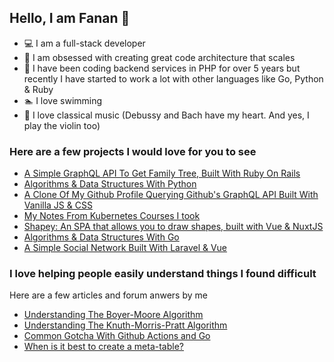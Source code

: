 ## Hello, I am Fanan  :wave:
-  :computer: I am a full-stack developer
-  :triangular_ruler: I am obsessed with creating great code architecture that scales
- :elephant: I have been coding backend services in PHP for over 5 years but recently I have started to work a lot with other languages like Go, Python & Ruby
-  :swimmer: I love swimming
-  :violin: I love classical music (Debussy and Bach have my heart. And yes, I play the violin too)

### Here are a few projects I would love for you to see

- [A Simple GraphQL API To Get Family Tree, Built With Ruby On Rails](https://github.com/the-fanan/ruby-practice)
- [Algorithms & Data Structures With Python](https://github.com/the-fanan/python-algorithms-practice)
- [A Clone Of My Github Profile Querying Github's GraphQL API Built With Vanilla JS & CSS](https://github.com/the-fanan/github-profile-clone)
- [My Notes From Kubernetes Courses I took](https://github.com/the-fanan/kubernetes)
- [Shapey: An SPA that allows you to draw shapes, built with Vue & NuxtJS](https://github.com/the-fanan/Kudy-Frontend-Challenge)
- [Algorithms & Data Structures With Go](https://github.com/the-fanan/algorithms-and-data-structures-with-go)
- [A Simple Social Network Built With Laravel & Vue](https://github.com/the-fanan/FreeMeSocial)


### I love helping people easily understand things I found difficult
Here are a few articles and forum anwers by me
- [Understanding The Boyer-Moore Algorithm](https://medium.com/better-programming/understanding-the-boyer-moore-algorithm-in-bits-247f6e66c820)
- [Understanding The Knuth-Morris-Pratt Algorithm](https://medium.com/analytics-vidhya/understanding-the-knuth-morris-pratt-algorithm-in-bits-d21d93992057)
- [Common Gotcha With Github Actions and Go](https://stackoverflow.com/questions/62568643/github-actions-cant-find-package-within-repository/62573465#62573465)
- [When is it best to create a meta-table?](https://stackoverflow.com/questions/48868442/when-is-it-best-to-create-a-meta-table/64005482#64005482)
